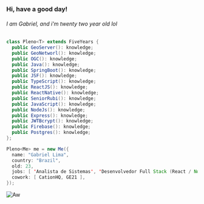 
### Hi, have a good day!

###### I am Gabriel, and i'm twenty two year old lol

```java
class Pleno<T> extends FiveYears {
  public GeoServer(): knowledge;
  public GeoNetworl(): knowledge;
  public OGC(): knowledge;
  public Java(): knowledge;
  public SpringBoot(): knowledge;
  public JSF(): knowledge;
  public TypeScript(): knowledge;
  public ReactJS(): knowledge;
  public ReactNative(): knowledge;
  public SeniorRubi(): knowledge;
  public JavaScript(): knowledge;
  public NodeJs(): knowledge;
  public Express(): knowledge;
  public JWTBcrypt(): knowledge;
  public Firebase(): knowledge;
  public Postgres(): knowledge;
};

Pleno<Me> me = new Me({
  name: "Gabriel Lima",
  country: "Brazil",
  old: 23,
  jobs: [ 'Analista de Sistemas', 'Desenvolvedor Full Stack (React / Node / GeoServer)' ],
  cowork: [ CationHQ, GE21 ],
});
```

![Aw](https://user-images.githubusercontent.com/58678638/118585167-b96ac580-b76e-11eb-9593-b7a787484731.gif)

<!--
**Gabriel-Almeida-Ajax/Gabriel-Almeida-Ajax** is a ✨ _special_ ✨ repository because its `README.md` (this file) appears on your GitHub profile.

Here are some ideas to get you started:

- 🔭 I’m currently working on ...
- 🌱 I’m currently learning ...
- 👯 I’m looking to collaborate on ...
- 🤔 I’m looking for help with ...
- 💬 Ask me about ...
- 📫 How to reach me: ...
- 😄 Pronouns: ...
- ⚡ Fun fact: ...
-->
